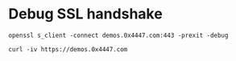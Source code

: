 # Debug SSL handshake

`openssl s_client -connect demos.0x4447.com:443 -prexit -debug`

`curl -iv https://demos.0x4447.com`
